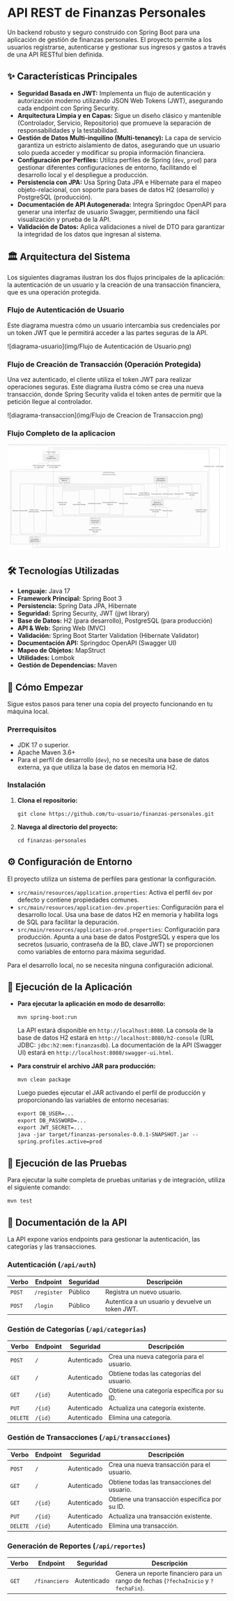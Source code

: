 # **API REST de Finanzas Personales**

Un backend robusto y seguro construido con Spring Boot para una aplicación de gestión de finanzas personales. El proyecto permite a los usuarios registrarse, autenticarse y gestionar sus ingresos y gastos a través de una API RESTful bien definida.

## **✨ Características Principales**

- **Seguridad Basada en JWT:** Implementa un flujo de autenticación y autorización moderno utilizando JSON Web Tokens (JWT), asegurando cada endpoint con Spring Security.
- **Arquitectura Limpia y en Capas:** Sigue un diseño clásico y mantenible (Controlador, Servicio, Repositorio) que promueve la separación de responsabilidades y la testabilidad.
- **Gestión de Datos Multi-inquilino (Multi-tenancy):** La capa de servicio garantiza un estricto aislamiento de datos, asegurando que un usuario solo pueda acceder y modificar su propia información financiera.
- **Configuración por Perfiles:** Utiliza perfiles de Spring (`dev`, `prod`) para gestionar diferentes configuraciones de entorno, facilitando el desarrollo local y el despliegue a producción.
- **Persistencia con JPA:** Usa Spring Data JPA e Hibernate para el mapeo objeto-relacional, con soporte para bases de datos H2 (desarrollo) y PostgreSQL (producción).
- **Documentación de API Autogenerada:** Integra Springdoc OpenAPI para generar una interfaz de usuario Swagger, permitiendo una fácil visualización y prueba de la API.
- **Validación de Datos:** Aplica validaciones a nivel de DTO para garantizar la integridad de los datos que ingresan al sistema.

## **🏛️ Arquitectura del Sistema**

Los siguientes diagramas ilustran los dos flujos principales de la aplicación: la autenticación de un usuario y la creación de una transacción financiera, que es una operación protegida.

### **Flujo de Autenticación de Usuario**

Este diagrama muestra cómo un usuario intercambia sus credenciales por un token JWT que le permitirá acceder a las partes seguras de la API.

![diagrama-usuario](img/Flujo de Autenticación de Usuario.png)

### **Flujo de Creación de Transacción (Operación Protegida)**

Una vez autenticado, el cliente utiliza el token JWT para realizar operaciones seguras. Este diagrama ilustra cómo se crea una nueva transacción, donde Spring Security valida el token antes de permitir que la petición llegue al controlador.

![diagrama-transaccion](img/Flujo de Creacion de Transaccion.png)

### **Flujo Completo de la aplicacion**

![flujo-completo](img/flujo%20completo.png)

## **🛠️ Tecnologías Utilizadas**

- **Lenguaje:** Java 17
- **Framework Principal:** Spring Boot 3
- **Persistencia:** Spring Data JPA, Hibernate
- **Seguridad:** Spring Security, JWT (jjwt library)
- **Base de Datos:** H2 (para desarrollo), PostgreSQL (para producción)
- **API & Web:** Spring Web (MVC)
- **Validación:** Spring Boot Starter Validation (Hibernate Validator)
- **Documentación API:** Springdoc OpenAPI (Swagger UI)
- **Mapeo de Objetos:** MapStruct
- **Utilidades:** Lombok
- **Gestión de Dependencias:** Maven

## **🚀 Cómo Empezar**

Sigue estos pasos para tener una copia del proyecto funcionando en tu máquina local.

### **Prerrequisitos**

- JDK 17 o superior.
- Apache Maven 3.6+
- Para el perfil de desarrollo (`dev`), no se necesita una base de datos externa, ya que utiliza la base de datos en memoria H2.

### **Instalación**

1. **Clona el repositorio:**

    ```
    git clone https://github.com/tu-usuario/finanzas-personales.git
    
    ```

2. **Navega al directorio del proyecto:**

    ```
    cd finanzas-personales
    
    ```


## **⚙️ Configuración de Entorno**

El proyecto utiliza un sistema de perfiles para gestionar la configuración.

- `src/main/resources/application.properties`: Activa el perfil `dev` por defecto y contiene propiedades comunes.
- `src/main/resources/application-dev.properties`: Configuración para el desarrollo local. Usa una base de datos H2 en memoria y habilita logs de SQL para facilitar la depuración.
- `src/main/resources/application-prod.properties`: Configuración para producción. Apunta a una base de datos PostgreSQL y espera que los secretos (usuario, contraseña de la BD, clave JWT) se proporcionen como variables de entorno para máxima seguridad.

Para el desarrollo local, no se necesita ninguna configuración adicional.

## **🏃 Ejecución de la Aplicación**

- **Para ejecutar la aplicación en modo de desarrollo:**

    ```
    mvn spring-boot:run
    
    ```

  La API estará disponible en `http://localhost:8080`. La consola de la base de datos H2 estará en `http://localhost:8080/h2-console` (URL JDBC: `jdbc:h2:mem:finanzasdb`). La documentación de la API (Swagger UI) estará en `http://localhost:8080/swagger-ui.html`.

- **Para construir el archivo JAR para producción:**

    ```
    mvn clean package
    
    ```

  Luego puedes ejecutar el JAR activando el perfil de producción y proporcionando las variables de entorno necesarias:

    ```
    export DB_USER=...
    export DB_PASSWORD=...
    export JWT_SECRET=...
    java -jar target/finanzas-personales-0.0.1-SNAPSHOT.jar --spring.profiles.active=prod
    
    ```


## **🧪 Ejecución de las Pruebas**

Para ejecutar la suite completa de pruebas unitarias y de integración, utiliza el siguiente comando:

```
mvn test

```

## **📖 Documentación de la API**

La API expone varios endpoints para gestionar la autenticación, las categorías y las transacciones.

### **Autenticación (`/api/auth`)**

| **Verbo** | **Endpoint** | **Seguridad** | **Descripción** |
| --- | --- | --- | --- |
| `POST` | `/register` | Público | Registra un nuevo usuario. |
| `POST` | `/login` | Público | Autentica a un usuario y devuelve un token JWT. |

### **Gestión de Categorías (`/api/categorias`)**

| **Verbo** | **Endpoint** | **Seguridad** | **Descripción** |
| --- | --- | --- | --- |
| `POST` | `/` | Autenticado | Crea una nueva categoría para el usuario. |
| `GET` | `/` | Autenticado | Obtiene todas las categorías del usuario. |
| `GET` | `/{id}` | Autenticado | Obtiene una categoría específica por su ID. |
| `PUT` | `/{id}` | Autenticado | Actualiza una categoría existente. |
| `DELETE` | `/{id}` | Autenticado | Elimina una categoría. |

### **Gestión de Transacciones (`/api/transacciones`)**

| **Verbo** | **Endpoint** | **Seguridad** | **Descripción** |
| --- | --- | --- | --- |
| `POST` | `/` | Autenticado | Crea una nueva transacción para el usuario. |
| `GET` | `/` | Autenticado | Obtiene todas las transacciones del usuario. |
| `GET` | `/{id}` | Autenticado | Obtiene una transacción específica por su ID. |
| `PUT` | `/{id}` | Autenticado | Actualiza una transacción existente. |
| `DELETE` | `/{id}` | Autenticado | Elimina una transacción. |

### **Generación de Reportes (`/api/reportes`)**

| **Verbo** | **Endpoint** | **Seguridad** | **Descripción** |
| --- | --- | --- | --- |
| `GET` | `/financiero` | Autenticado | Genera un reporte financiero para un rango de fechas (`?fechaInicio` y `?fechaFin`). |